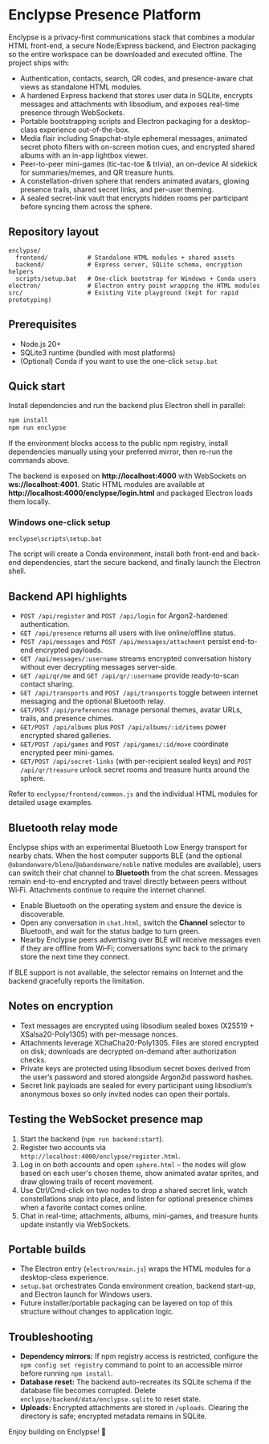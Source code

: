 # Enclypse Presence Platform

Enclypse is a privacy-first communications stack that combines a modular HTML front-end, a secure Node/Express backend, and Electron packaging so the entire workspace can be downloaded and executed offline. The project ships with:

- Authentication, contacts, search, QR codes, and presence-aware chat views as standalone HTML modules.
- A hardened Express backend that stores user data in SQLite, encrypts messages and attachments with libsodium, and exposes real-time presence through WebSockets.
- Portable bootstrapping scripts and Electron packaging for a desktop-class experience out-of-the-box.
- Media flair including Snapchat-style ephemeral messages, animated secret photo filters with on-screen motion cues, and encrypted shared albums with an in-app lightbox viewer.
- Peer-to-peer mini-games (tic-tac-toe & trivia), an on-device AI sidekick for summaries/memes, and QR treasure hunts.
- A constellation-driven sphere that renders animated avatars, glowing presence trails, shared secret links, and per-user theming.
- A sealed secret-link vault that encrypts hidden rooms per participant before syncing them across the sphere.

## Repository layout

```
enclypse/
  frontend/           # Standalone HTML modules + shared assets
  backend/            # Express server, SQLite schema, encryption helpers
  scripts/setup.bat   # One-click bootstrap for Windows + Conda users
electron/             # Electron entry point wrapping the HTML modules
src/                  # Existing Vite playground (kept for rapid prototyping)
```

## Prerequisites

- Node.js 20+
- SQLite3 runtime (bundled with most platforms)
- (Optional) Conda if you want to use the one-click `setup.bat`

## Quick start

Install dependencies and run the backend plus Electron shell in parallel:

```bash
npm install
npm run enclypse
```

If the environment blocks access to the public npm registry, install dependencies manually using your preferred mirror, then re-run the commands above.

The backend is exposed on **http://localhost:4000** with WebSockets on **ws://localhost:4001**. Static HTML modules are available at **http://localhost:4000/enclypse/login.html** and packaged Electron loads them locally.

### Windows one-click setup

```
enclypse\scripts\setup.bat
```

The script will create a Conda environment, install both front-end and back-end dependencies, start the secure backend, and finally launch the Electron shell.

## Backend API highlights

- `POST /api/register` and `POST /api/login` for Argon2-hardened authentication.
- `GET /api/presence` returns all users with live online/offline status.
- `POST /api/messages` and `POST /api/messages/attachment` persist end-to-end encrypted payloads.
- `GET /api/messages/:username` streams encrypted conversation history without ever decrypting messages server-side.
- `GET /api/qr/me` and `GET /api/qr/:username` provide ready-to-scan contact sharing.
- `GET /api/transports` and `POST /api/transports` toggle between internet messaging and the optional Bluetooth relay.
- `GET/POST /api/preferences` manage personal themes, avatar URLs, trails, and presence chimes.
- `GET/POST /api/albums` plus `POST /api/albums/:id/items` power encrypted shared galleries.
- `GET/POST /api/games` and `POST /api/games/:id/move` coordinate encrypted peer mini-games.
- `GET/POST /api/secret-links` (with per-recipient sealed keys) and `POST /api/qr/treasure` unlock secret rooms and treasure hunts around the sphere.

Refer to `enclypse/frontend/common.js` and the individual HTML modules for detailed usage examples.

## Bluetooth relay mode

Enclypse ships with an experimental Bluetooth Low Energy transport for nearby chats. When the host computer supports BLE (and the optional `@abandonware/bleno`/`@abandonware/noble` native modules are available), users can switch their chat channel to **Bluetooth** from the chat screen. Messages remain end-to-end encrypted and travel directly between peers without Wi‑Fi. Attachments continue to require the internet channel.

- Enable Bluetooth on the operating system and ensure the device is discoverable.
- Open any conversation in `chat.html`, switch the **Channel** selector to Bluetooth, and wait for the status badge to turn green.
- Nearby Enclypse peers advertising over BLE will receive messages even if they are offline from Wi‑Fi; conversations sync back to the primary store the next time they connect.

If BLE support is not available, the selector remains on Internet and the backend gracefully reports the limitation.

## Notes on encryption

- Text messages are encrypted using libsodium sealed boxes (X25519 + XSalsa20-Poly1305) with per-message nonces.
- Attachments leverage XChaCha20-Poly1305. Files are stored encrypted on disk; downloads are decrypted on-demand after authorization checks.
- Private keys are protected using libsodium secret boxes derived from the user’s password and stored alongside Argon2id password hashes.
- Secret link payloads are sealed for every participant using libsodium’s anonymous boxes so only invited nodes can open their portals.

## Testing the WebSocket presence map

1. Start the backend (`npm run backend:start`).
2. Register two accounts via `http://localhost:4000/enclypse/register.html`.
3. Log in on both accounts and open `sphere.html` – the nodes will glow based on each user's chosen theme, show animated avatar sprites, and draw glowing trails of recent movement.
4. Use Ctrl/Cmd-click on two nodes to drop a shared secret link, watch constellations snap into place, and listen for optional presence chimes when a favorite contact comes online.
5. Chat in real-time; attachments, albums, mini-games, and treasure hunts update instantly via WebSockets.

## Portable builds

- The Electron entry (`electron/main.js`) wraps the HTML modules for a desktop-class experience.
- `setup.bat` orchestrates Conda environment creation, backend start-up, and Electron launch for Windows users.
- Future installer/portable packaging can be layered on top of this structure without changes to application logic.

## Troubleshooting

- **Dependency mirrors:** If npm registry access is restricted, configure the `npm config set registry` command to point to an accessible mirror before running `npm install`.
- **Database reset:** The backend auto-recreates its SQLite schema if the database file becomes corrupted. Delete `enclypse/backend/data/enclypse.sqlite` to reset state.
- **Uploads:** Encrypted attachments are stored in `/uploads`. Clearing the directory is safe; encrypted metadata remains in SQLite.

Enjoy building on Enclypse! 🚀
